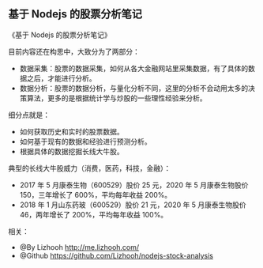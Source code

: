 ## 基于 Nodejs 的股票分析笔记

《基于 Nodejs 的股票分析笔记》

目前内容还在构思中，大致分为了两部分：
- 数据采集：股票的数据采集，如何从各大金融网站里采集数据，有了具体的数据之后，才能进行分析。
- 数据分析：股票的数据分析，与量化分析不同，这里的分析不会动用太多的决策算法，更多的是根据统计学与炒股的一些理性经验来分析。

细分点就是：
- 如何获取历史和实时的股票数据。
- 如何基于现有的数据和经验进行预测分析。
- 根据具体的数据挖掘长线大牛股。

典型的长线大牛股威力（消费，医药，科技，金融）：
- 2017 年 5 月康泰生物（600529）股价 25 元，2020 年 5 月康泰生物股价 150，三年增长了 600%，平均每年收益 200%。
- 2018 年 1 月山东药玻（600529）股价 21 元，2020 年 5 月康泰生物股价 46，两年增长了 200%，平均每年收益 100%。

相关：
- @By Lizhooh http://me.lizhooh.com/
- @Github https://github.com/Lizhooh/nodejs-stock-analysis
